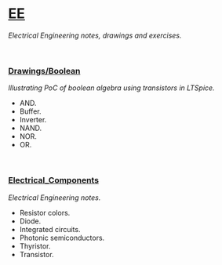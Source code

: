 # [EE](https://github.com/r00m3/EE)
_Electrical Engineering notes, drawings and exercises._

<br/>

### [Drawings/Boolean](https://github.com/r00m3/EE/tree/main/Drawings/Boolean)
_Illustrating PoC of boolean algebra
using transistors in LTSpice._
- AND.
- Buffer.
- Inverter.
- NAND.
- NOR.
- OR.

<br/>

### [Electrical_Components](https://github.com/r00m3/EE/tree/main/Electrical_Components)
_Electrical Engineering notes._
- Resistor colors.
- Diode.
- Integrated circuits.
- Photonic semiconductors.
- Thyristor.
- Transistor.
